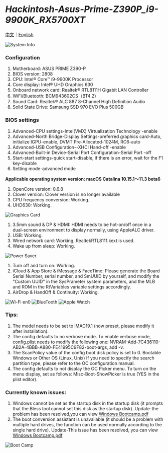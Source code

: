 # *Hackintosh-Asus-Prime-Z390P_i9-9900K_RX5700XT*

[中文](https://github.com/igarashikenshin/Hackintosh-Asus-Prime-Z390P_i9-9900K_UHD630_DualScreens/blob/master/README.md)｜[English](https://github.com/igarashikenshin/Hackintosh-Asus-Prime-Z390P_i9-9900K_UHD630_DualScreens/blob/master/README-EN.md)

![System Info](https://i.loli.net/2021/04/07/IylTbpwdFNgDCjk.png)

### Configuration
1. Motherboard: ASUS PRIME Z390-P
1. BIOS version: 2808
1. CPU: Intel® Core™ i9-9900K Processor
1. Core display: Intel® UHD Graphics 630
1. Onboard network card: Realtek® RTL8111H Gigabit LAN Controller
1. WiFi/Bluetooth: BCM943602CS（BT4.2）
1. Sound Card: Realtek® ALC 887 8-Channel High Definition Audio
1. Solid State Drive: Samsung SSD 970 EVO Plus 500GB

### BIOS settings
1. Advanced-CPU settings-Intel(VMX) Virtualization Technology -enable
1. Advanced-North Bridge-Display Settings-preferred graphics card-Auto, initialize IGPU-enable, DVMT Pre-Allocated-1024M, RC6-auto
1. Advanced-USB Configuration--XHCI Hand-off -enable
1. Advanced-Built-in Device-Serial Port Configuration-Serial Port -off
1. Start-start settings-quick start-disable, if there is an error, wait for the F1 key-disable
1. Setting mode-advanced mode

**Applicable operating system version: macOS Catalina 10.15.1～11.3 beta6**

1. OpenCore version: 0.6.8
1. Clover version: Clover version is no longer available
1. CPU frequency conversion: Working.
1. UHD630: Working.

![Graphics Card](https://i.loli.net/2021/04/07/gEidfyJHLBGUv2N.png)
1. 3.5mm sound & DP & HDMI: HDMI needs to be hot-on/off once in a dual-screen environment to display normally, using AppleALC driver.
1. USB: Working.
1. Wired network card: Working, RealtekRTL8111.kext is used.
1. Wake up from sleep: Working.

![Power Saver](https://i.imgur.com/wZ7IZjm.png)
1. Turn off and turn on: Working.
1. iCloud & App Store & iMessage & FaceTime: Please generate the Board Serial Number, serial number, and SmUUID by yourself, and modify the "Custom UUID" in the SysPrameter system parameters, and the MLB and ROM in the RtVariables variable settings accordingly.
1. AirDrop & HandOff & Continuity: Working.

![Wi-Fi en0](https://i.imgur.com/daoSzyJ.png)
![BlueTooth](https://i.imgur.com/Cgr8AJv.png)
![Apple Watch](https://i.imgur.com/iYimFue.png)

### Tips:

1. The model needs to be set to iMAC19.1 (now preset, please modify it after installation).
1. The config defaults to no verbose mode. To enable verbose mode, config.plist needs to modify the following one: NVRAM-Add-7C436110-AB2A-4BBB-A880-FE41995C9F82-boot-args, add -v.
1. The ScanPolicy value of the config boot disk policy is set to 0. Bootable Windows or Other OS (Linux, Unix) If you need to specify the search partition type, please refer to the OC configuration manual.
1. The config defaults to not display the OC Picker menu. To turn on the menu display, set as follows: Misc-Boot-ShowPicker is true (YES in the plist editor).

### Currently known issues:

1. Windows cannot be set as the startup disk in the startup disk (it prompts that the Bless tool cannot set this disk as the startup disk). Update-the problem has been resolved,you can view [Windows Bootcamp.pdf](https://github.com/igarashikenshin/Hackintosh-Asus-Prime-Z390P_i9-9900K_UHD630_DualScreens/blob/master/Boot%20Camp%E6%95%99%E7%A8%8B/Windows%20Bootcamp.pdf)
1. The boot conversion assistant is unavailable (it should be a problem with multiple hard drives, the function can be used normally according to the single hard drive). Update-This issue has been resolved, you can view [Windows Bootcamp.pdf](https://github.com/igarashikenshin/Hackintosh-Asus-Prime-Z390P_i9-9900K_UHD630_DualScreens/blob/master/Boot%20Camp%E6%95%99%E7%A8%8B/Windows%20Bootcamp.pdf)

![Boot Camp](https://i.loli.net/2021/01/23/Ew1NepZ6kStuoh2.png)

